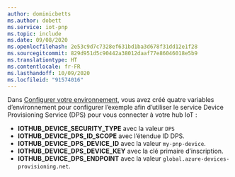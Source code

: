 ```yaml
---
author: dominicbetts
ms.author: dobett
ms.service: iot-pnp
ms.topic: include
ms.date: 09/08/2020
ms.openlocfilehash: 2e53c9d7c7328ef631bd1ba3d678f31dd12e1f28
ms.sourcegitcommit: 829d951d5c90442a38012daaf77e86046018e5b9
ms.translationtype: HT
ms.contentlocale: fr-FR
ms.lasthandoff: 10/09/2020
ms.locfileid: "91574016"
---
```

Dans [Configurer votre environnement](../articles/iot-pnp/set-up-environment.md), vous avez créé quatre variables d’environnement pour configurer l’exemple afin d’utiliser le service Device Provisioning Service (DPS) pour vous connecter à votre hub IoT :

* **IOTHUB_DEVICE_SECURITY_TYPE** avec la valeur `DPS`
* **IOTHUB_DEVICE_DPS_ID_SCOPE** avec l’étendue ID DPS.
* **IOTHUB_DEVICE_DPS_DEVICE_ID** avec la valeur `my-pnp-device`.
* **IOTHUB_DEVICE_DPS_DEVICE_KEY** avec la clé primaire d’inscription.
* **IOTHUB_DEVICE_DPS_ENDPOINT** avec la valeur `global.azure-devices-provisioning.net`.
